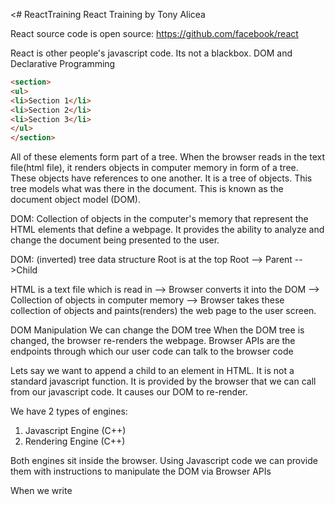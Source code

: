 <# ReactTraining
React Training by Tony Alicea

React source code is open source:
https://github.com/facebook/react

React is other people's javascript code. Its not a blackbox.
DOM and Declarative Programming
```html
<section>
<ul>
<li>Section 1</li>
<li>Section 2</li>
<li>Section 3</li>
</ul>
</section>
```

All of these elements form part of a tree.
When the browser reads in the text file(html file), it renders objects in computer memory in form of a tree. These objects have references to one another. It is a tree of objects. This tree models what was there in the document. This is known as the document object model (DOM).

DOM: Collection of objects in the computer's memory that represent the HTML elements that define a webpage. It provides the ability to analyze and change the document being presented to the user.

DOM: (inverted) tree data structure
Root is at the top
Root --> Parent -->Child

HTML is a text file which is read in -->
Browser converts it into the DOM -->
Collection of objects in computer memory -->
Browser takes these collection of objects and paints(renders) the web page to the user screen.

DOM Manipulation
We can change the DOM tree
When the DOM tree is changed, the browser re-renders the webpage.
Browser APIs are the endpoints through which our user code can talk to the browser code

Lets say we want to append a child to an element in HTML. It is not a standard javascript function. It is provided by the browser that we can call from our javascript code. It causes our DOM to re-render.

We have 2 types of engines:
1. Javascript Engine (C++)
2. Rendering Engine (C++)

Both engines sit inside the browser. Using Javascript code we can provide them with instructions to manipulate the DOM via Browser APIs

When we write <script src="./app.js"/> inside the body tag, it ensures that DOM elements have already been created when this javascript is run.


## Building dynamic web applications means manipulating the DOM.

Manipulating the DOM is an expensive task.
We need to minimize the work at manipulating the DOM.
     
## IMPERATIVE VS DECLARATIVE PROGRAMMING

1. IMPERATIVE PROGRAMMING: Style of programming in which we describe how a program should do its task:
For e.g how a dog should tie its shoes

2. DECLARATIVE PROGRAMMING: Style of programming in which we declare what we want the program to accomplish without describing how.

**DECLARATIVE PROGRAMMING SYSTEM IS BUILT ON TOP OF IMPERATIVE PROGRAMMING.**

## We rely on programming done by other developers

In simple words, **React Code is imperative programming** i.e it has the code with instructions as to how to update the DOM.

Declarative programming is what we as developers, do. We just need to write code for our business logic and react code takes care of providing a set of instructions to the browsers as to how to render it. 

It makes our life easier so that we can focus on what our application should do rather than bothering about how it will do it.

# React Elements
- Recursion: A function that calls itself. Can cause stackoverflow exceptions.
- Recursion is a common way of traversing through a tree data structure. 
- While traversing we move from element to element, that is from parent to child to sibling etc.
- In React we are dealing with trees, so we traverse down the tree.
- React avoids recursion as much as it can
 
  ```javascript
    function a()
    {
        if(...)
        {
            a();
        } else
        {
            return;
        }
    }

  ```
  ## POJO(Plain old javascript objects)
  - Simple collection of name/value pairs
  - A virtual DOM is also like a POJO
  - It has various elements that are rendered on a page expressed as a POJO object
  - Then we can have something like a render function that traverses the virtual DOM object and updates the real DOM. 
  - There could be efficient ways of doing this as well. We dont necessarily have to go through each and every element inside a virtual DOM and neither do we need to recreate the page again from scratch. 
  - Example of react virtual DOM is given below. Also find a function that recursively goes through all the elements of the virtual DOM(POJO object) and renders it on a page
  - Here the markup object represents the virtual DOM. This is a tree like object and looks like declarative code
  - addElements() is a method that takes the input of the markup object and the parentDOM object and renders it on the page
  

  ```javascript
    // Example of a virtual DOM
    // Looks like declarative code
    // Tree like structure
    let markup = {
        type: 'article',
    children: [
        {
            type: 'h2',
            children: [
                {
                    type: 'text',
                    value: 'Counter'
                }        
            ]
        },
        {
            type: 'h3',
            children: [
                {
                    type: 'text',
                    value: 'This works'
                }        
            ]
        },
        {
            type: 'p',
            children: [
                {
                    type: 'text',
                    value: 'Counter'
                },
                {
                    type: 'strong',
                    children: [
                        {
                            type: 'em',
                            children: [
                                {
                                    type: 'text',
                                    value: '1'
                                }        
                            ]
                        }        
                    ]
                },
                {
                    type: 'text',
                    value: 'times'
                }      
            ]
        },
        {
            type: 'button',
            children: [
                {
                    type: 'text',
                    value: 'Click me'
                }
            ]
        }
    ]
    }

    console.log(markup)

    // Need imperative code to make declarative code work
    // Real DOM Object
    const main = document.getElementById("app");
    console.log(main)

    // method to add the elements to the real DOM from the POJO object
    // this is how we add elements from virtual DOM to the main DOM
    function addElements(pojoElement, parentDOMNode)
    {
    let newDOMNode = pojoElement.type === 'text' ? document.createTextNode(pojoElement.value)
                    : document.createElement(pojoElement.type);
    if(pojoElement.children)
    {
        pojoElement.children.forEach((child) => {
            addElements(child,newDOMNode)
        });
    }
    console.log(parentDOMNode);
    parentDOMNode.appendChild(newDOMNode);
    }

    addElements(markup,main);

  ```
  
  ## Creating React Elements
 - We need to understand the POJO objects that React makes
 - A tree of React elements is a tree of simple objects with defined types like function or strings.
 - If it is a function, it calls that function
 - React.createElement() is declarative but React made it work imperatively
 - It creates a virtual DOM first and then it updates the real DOM.
  
  ## React Element Tree
  - Data structure of POJO objects
  - DOM Objects are itself complex objects used by browser to render the webpage.
  - React Element Tree are simple objects used by React's code that represent the DOM tree. 
  - React Element tree is a fake tree(virtual) and is simplistic.
  - It just gives an idea of what real tree should look like
  - DOM tree is a real tree that users interact with
  
  - To create a React Element tree do this:

  ```javascript
    const rootNode = document.getElementById("app");
    const root = ReactDOM.createRoot(rootNode);
    root.render(React.createElement(App));

    function App()
    {
            // console.log("Called App")
        return (
            //  React.createElement("button",null,"Click me")
            React.createElement("article", null,
            React.createElement("h2",null,"Counter"),
            React.createElement("p",null,"You clicked 1 time(s)"),
            React.createElement("button",null,"Click Me"))

            )
    }
  ```

### DOM Element References
- document.getElementById() helps to get the DOM Object
- gets the location of the object in the computer's memory

### React Elements and DOM Elements(From POJOs to the browser)
- Virtual DOM vs Real DOM
- Tree of React Elements(what we want to DOM look like) vs Tree of Real Elements(which user sees on his screen right now)
- Imperative programming needs to update the Real DOM from the Virtual DOM
- React creates a React Element Tree
- React code runs after the Javascript code has run. It works asynchronously
- It does so so that it doesnt block the code or doesnt block the user

```javascript
// before React does it work
// React works asynchronously
// React waits for Javascript engine to be available
// React exhibits this behaviour on purpose, so that it doesnt block the user or doesnt block the code
// It waits for the rest of our javascript code to be run before doing its work
let articleElements = document.getElementsByTagName("article");
let articleElement = document.getElementsByTagName("article").item(0);
console.log(articleElements);
console.log(articleElement);

//after React does it work
setTimeout(()=>{
    let articleElements = document.getElementsByTagName("article");
    let articleElement = document.getElementsByTagName("article").item(0);
    console.log(articleElements);
    console.log(articleElement);
},2000)
```

# React DOM Updates
- Declarative coding stands on shoulders of imperative coding
- React has imperative code which allows us to write declarative code
- React DOM file has the imperative code to render the element in the browser
- So when we declaratively create a React Element using React.createElement(), the react library transforms that into a set of instructions(imperative code) for the browser
- We know React Virtual DOM is a POJO object. So does react create all the elements from the virtual DOM into the real DOM one by one?
- The answer is NO. It first builds the object tree internally and renders it one time. The idea is to minimize the DOM refreshes as not only it is an expensive operation but it gives poor user experience. 
- So if we have an article tag with h2, p, button tags inside it, react first builds the article tag with all its child elements inside it inside the virtual DOM
- Then it updates the real DOM only once.
  
# Components
- It is React's job to update the DOM
- We tell React how to update the DOM
- Component: In react, a function component is a function that returns a React element(which may contain other React Elements). It is intended to be called by React
- Components are reusable, but we dont usually reuse everyone.
- In react everything is a component
- Everything is a piece of what we want the React Element Tree to look like
- Components promote reusability and the DRY principle
- React components are implemented through functions
- Each function is converted into a react element object
- React goes through the React Element tree and calls each function for the Component. It checks for the type of the elements and acts accordingly
- If the element is a type of function then React will call it
- React chooses to define components as functions
- These functions return React elements
- React call functions and functions return react elements which may have children and then react then does the imperative work to match our declarative statements of what the DOM should look like.

## Pure Functions
- A pure function is a function that for the same inputs gives the same output and causes no side effects.

```javascript
let counter = {name: 'Counter'};
let counterValue = 1;


//Pure function
//Has no side effects
function pureCounter(ctr,value)
{
    return `${ctr.name} ${value}`;
}

console.log(pureCounter(counter,counterValue));
console.log(pureCounter(counter,counterValue+1));
console.log(pureCounter(counter,counterValue));

//Here we have mutated the ctr object
//ctr object is passed by reference so it results in a different value each time
//Here we are updating the global value rather than the value passed to me
//Here for the same set of inputs we get different outputs
//Impure functions are buggy, difficult to maintain code
//React has features to ensure our function components are pure
function impureCounter(ctr,value)
{
    ctr.name = ctr.name + ' Nishant';
    counterValue = counterValue + 1;
    return `${ctr.name} ${value}`;
}
console.log('----')
console.log(impureCounter(counter,counterValue));
console.log(impureCounter(counter,counterValue+1));
console.log(impureCounter(counter,counterValue));
console.log(counter)
```

# Props
- Props are function arguments
- When react goes through the react element tree and it sees a function component, it calls that function
- Functions can be passed arguments
- Props are arguments that are passed to these functions
- Same function component can be used to generate different sub-trees
- Makes components flexible and reusable
- props are immutable
- Cannot be changed
- props is used with Object.isFrozen(props) inside react
- The reason why props are immutable because it create pure functions
- ***Remember impure functions lead to buggy code and cause side effects, react fixes this by forcing us to have immutable props and thereby creating pure functions***
- Helps react to behave in predictable way
- Please note that destructuring the props is useful, but then we can change the individual properties inside it, so then it can make our functions impure and cause side-effects
  
  ```javascript
    function Counter({name})
    {
    //console.log(props)
    //console.log("Called App")
    return (
        //React.createElement("button",null,"Click me")
            React.createElement("article", null,
            React.createElement("h2",null,"Counter ",name),
            React.createElement("p",null,"You clicked 1 time(s)"),
            React.createElement("button",null,"Click Me"))
           )
    }
  ```
# Template Logic
- In real applications we need logic to make our applications dynamic and response to user inputs

```javascript
let counterName = "One"
root.render(React.createElement(App));
//console.log(React);

function App()
{
    return React.createElement("section", null, 
        React.createElement("h1", null, "Counters"),
        React.createElement("section",null,
           counterName === "One" ? React.createElement(Counter,{name:counterName})
                                 : React.createElement(Counter2,{name:counterName})
            // // add another counter
            // React.createElement(Counter,{name:"Two"})
        )
    );
}


function updateFn()
{
    console.log("Updating..");
    counterName = "Two"
    //Force react to re-render
    root.render(React.createElement(App));
}
```
- Please note when we click on updateFn() and force the DOM to re-render, it did do append child to container, it actually did only appending child
- When we force the DOM to re-render, react compares the Real DOM to the Virtual DOM and only replaces those elements on the Real DOM which have changed as per the Virtual DOM. This is very efficient.
- React has the ability to look at the existing DOM and make intelligent decisions as to how to update it.
- It compares the 2 trees and makes the change
- React element tree is very lightweight...its just POJOs
- This comparison is not a very expensive operation

# Element Properties and DOM
- For now we have been creating React Elements using the following code:
  ```javascript
    React.createElement("h2",null,"Counter"),
  ```
  - What we are passing as null above, is actually the set of attributes we can define for the HTML element h2
  - We can pass name attribute, classname attribute or any other attribute applicable to h2 element


    ```javascript
     React.createElement("button",{className:"button",name:"NishantButton"},"Click Me"))
    ```
    - React.createElement() is a function and we are passing an object as props to it. 
    - We can specify the attributes within that props object and React will automatically update the real DOM with the attributes that we have specified inside that object for that particular element
  

  # JSX

 ***Markup and Tree Creation shorthand***
 - In react we create lot of tree data structures
 - In react the challenge was to how to write these trees easily
 - But we also want to include some logic and javascript code while creating trees
 - Transformation and Transpilation: Transforming (changing) the text of code written in one syntax and converting it to a different syntax that does the same thing.
 - Sometimes a "transpiler" is referred to as "transformer"
 - Makes the life of developers easier
 - Markup is not part of javascript syntax
 - Transpilation allows us to write the code in an easier way
  
# React Elements and JSX
- Just a shortcut for creating and writing POJOs
- JSX is an XML like syntax extension to ECMAScript without any defined semantics.
- What does semantics mean? For e.g HTML elements need to have certain meanings(semantics). This means "ol" stands for ordered list, "a" stands for anchor tag and so forth
- But JSX doesnot have any of these defined semantics. We can create our own semantics(or our own tags) like "specialTagByNishant"
- JSX is not HTML inside javascript. It is a markup language with no defined semantics.
- JSX is a generic way of writing tree data structures as part of a javascript file.
- JSX is not even meant to run inside a browser. It is to be used by various transpilers to transform its tokens(or tags) into standard ECMAScript(or Javascript)
- JSX is just shorthand to do our job faster
- Writing trees is most easiest using markup
```javascript
// Using JSX to express UI components
var dropdown  = <Dropdown>
    A dropdown list
    <Menu>
      <MenuItem>Do Something</MenuItem>
      <MenuItem>Do Something Fun!</MenuItem>
      <MenuItem>Do Something Else</MenuItem>
    </Menu>
  </Dropdown>;

  render(dropdown);
```
- Good thing is JSX is not a string but markup language
- JSX stands for Javascript syntax extension or Javascript XML

```javascript
const rootNode = document.getElementById("app");
const root = ReactDOM.createRoot(rootNode);
root.render(React.createElement(App));

function App()
{
    return (
    <section>
        <h1>Counters</h1>
        <section>
            <Counter/>
        </section>
    </section>
    )
}

function Counter()
{
    return (
    <article>
        <h2>Counter</h2>
        <p>You clicked 1 times</p>
        <button className="button">
            Click Me!
        </button>
    </article>
    )
}
```
- Here, above, we have removed React.createElement() and written JSX.
- As we can see it is simple to write and understand.
- But browser will not understand it directly.
- It will first transpile it to Javascript using Babel compiler and then only render it
- Careful authored HTML is easier to read and maintain
- Please note that div is not a container
- React functions return only a single element
- div element has no special meaning. It only represents its children.
- div is an element of the last resort.
- Deeper our DOM tree, slower is the performance of our page
- Dont add too many layers to the DOM tree
- Instead of div use React fragments like <></>
- React fragment is not added to the real DOM

# Fiber and Reconciliation

### Root Creation and Render
- All code in React begins with the definition of a root node
  ```javascript
    const root = ReactDOM.createRoot(rootNode);
  ```
- This initializes a tree data structure which will have children appended to it
- Linked List is a simple data structure that creates a line of items that are linked to each other. It has a pointer to the next element. We have doubly linked list also. It is very light of memory. It is easy to traverse a linked list
- In React we have Fiber Nodes and Fiber Trees
***In addition to DOM Element Tree and React Element Tree, we have the Fiber Tree***
- Fiber Tree are simple objects used by React Tree to store information and determine what work needs to be done
- React Element Tree is disposed of and re-rendered but React Fiber Tree is not destroyed or recreated, rather it is updated
- React Fiber Tree is used to store state
- React Fiber Tree can be used as a middleman between DOM Tree and React Tree. It can be used to determine what needs to be rendered on the actual DOM tree and best way to make them.
- Fiber Tree uses Linked Lists and is very lightweight
- Reason why we use 3 trees is to make React as lightweight as possible.
- Fiber Tree is essentially a copy of the React Element tree at a particular point of time
- In react fiber tree we have updateContainer() method
- Basically this tree structure is defined using LinkedLists
- All features of React are built on top of Fiber Tree
- For all of our DOM elements, React adds a reference to the Fiber Nodes
- Fiber Nodes also have references to the DOM
- Tree Reconciliation and Tree Edit Distance Problem: Reconciliation means comparing 2 items to find difference between them
- We compare 2 trees or portion of trees and finding the steps to make them match.
- Tree Edit Distance Problem: What is the algorithm to find the smallest number of steps to change one tree to match another?
- Finding the number of steps is important as we want to minimize the number of steps to convert React Element Tree to DOM Tree.
- Methodology(Algorithm) to find minimum of steps should also be very efficient.
- We only define our React Element tree with JSX, React does all the above work.
- Fiber tree matches the current state of the DOM Tree, React Element tree tells us what the tree should look like(declarative)
- Think of Fiber tree as an area where we can do rough work. It is like a small model of the DOM tree where we can try our changes before we make changes to real DOM tree.
- When React Element Tree changes, the portion of tree that has changed is first rendered on the Fiber Tree
- When the React Element Tree changes, React attaches the changes to the Fiber tree as a work in progress branch or alternate branch.
- Then when the work is done, the alternate or work in progress branch becomes the main branch and the earlier main branch becomes the work in progress or alternate branch.
- Fiber tree is basically a combination of the real DOM tree and what we want the DOM tree to look like as represented by the React Element tree.
- How does React make the decision to go from React Element Tree to real DOM tree --> This is done through Reconciliation and Work: What needs to be done and how?
- Fiber tree contains pieces of the re-rendered DOM tree.
- React implements a reconciliation algorithm.
- This reconciliation algorithm looks at the current tree and the work in progress tree and figures out the steps that are needed to take on the "Real" tree.
- React makes a plan of what to do using the Fiber tree and executes that plan using the real DOM tree and then that is displayed on our screen.
- Fiber tree is not destroyed so it is used for lot of other fundamentally important things within React.
- Fiber tree is end of the day used to carry out reconciliation between the DOM tree and React Element tree.

# Execution Contexts and Pausing Works
- Execution Context and Event Loop
- All javascript code is run inside an execution context. There is the Global function which runs the user function
- In the browser, there is a queue of events as well. 
- Javascript Engine which resides inside the browser contains the Execution Stack and Queue.
- Javascript brings the code from the queue when the call stack is empty.
- React doesnot interrupt the code that is being executed.
- React keeps track of the code that is being executed.
- Fiber and Custom Execution Context
- React has its own execution contexts like BatchedContext, RenderContext, CommitContext.
- React runs its code inside its own execution context.
- React tells the browser that when it done executing other code, it can execute code provided by React
- React can pause its work and splits it work and tell the browser accordingly so that the rendering process is very efficient.
- What happens inside a Fiber tree doesnot happen all at once.

# Units of Work and the Work Loop
- Whatever work React needs to do it needs to pause, start, continue and basically allow the browser to continue doing its work. 
- End of the day React has to get its work done.
- React looks at the fiber tree and determines what needs to be done. For e.g do we need to add an element or remove an element. All of this is known as unit of work.
- React does all of this inside a work loop
- Equality on Javascript: This is a tricky concept.
- React only does work when something changed.
- Object.is(a,b) --> Checks if a and b are equal (by reference)

# Beginning, Completing, Bailing Out and Pausing Work
- Organizing Work
- Memoization: Store the result of a computation so that we dont have to repeat the computation itself.
- memoized Props means the values that were passed to the function
- if there is no work to be done we can do bailing out. React is trying to be efficient.
- In React Unit of Work, we can begin, bail out and complete our unit of work.
- React organizes work well so it has places where other things can be done.
- Inside the work, it can choose not to execute the work till certain things happen on the browser.
- React helps the app to appear fast in the browser.
- React moves through the fiber tree and does work using the nodes of the fiber tree.
  

  # Lanes and Priority
  - Lanes are how react prioritizes the work
  - We can order the work using Lanes
  - We have functions like getHighestPriorityLanes
  - Also we have offscreen lanes--> means lowest priority work
  - React ensures our application renders to the user as quickly as possible.
  
  # React DOM and Rendering
  - We have 3 trees: React Element Tree, Fiber Tree and real DOM tree
  - React does work to match the Fiber Tree to the React Element Tree and then finally updates the DOM tree based on the Fiber tree.
  - Each step of the process called a unit of work is done at different points of time. 
  - Rendering essentially means reconciling the DOM tree and the Fiber tree.
  
  # Mounting, Updating and Unmounting in React
  - Hanging and removing
  - Mounting a component: In Fiber tree each component is a reference inside of a Fiber Node. The component itself will return React element objects which are converted into Fiber Nodes.
  - Reconciliation process is completed when the act of adding the DOM Nodes to the real DOM tree based on a particular component is known as mounting of a component. Basically the DOM nodes have been attached based on what the component should look like
  - Later Fiber tree may get a work in progress update where the component is updated
  - Component may be removed from the Fiber Tree and corresponding DOM nodes are removed so the component is unmounted.
  - Unmounting a component doesnot necessarily mean the component is removed from the DOM tree. It depends on what the Fiber tree looks like. It also depends on the reconciliation algorithm.
  - If the Fiber Node has a reference to the real DOM element, it means the component has been mounted to the real DOM tree.
  ***This is also known as React Lifecycle***
  - React allows us to carry our own code at different points in the lifecycle.
  - React lifecycle methods are hooks that allow you to run code at specific  points in a component's life. Here's a quick rundown:

    1. Mounting: When a component is being inserted into the DOM.
    - constructor(): Called before anything else. Great for setting initial state or binding methods.
    - componentDidMount(): Invoked immediately after a component is inserted. Ideal for fetching data or integrating with other libraries.

    2. Updating: When a component is being re-rendered due to changes in state or props.
    - shouldComponentUpdate(): Lets React know if re-rendering is necessary. Often used for performance optimization.
    - componentDidUpdate(): Called after updates. Useful for making network requests or updating the DOM based on the previous props or state.

    3. Unmounting: When a component is being removed from the DOM.
    - componentWillUnmount(): Used to clean up resources like event listeners or timers.

    4. Error Handling: Invoked when there's an error during rendering, in a lifecycle method, or in a constructor.
    -   componentDidCatch(): Allows you to handle errors gracefully.

***And now with Hooks, you get functions like useEffect() which combines lifecycle stages into a single API.***

# Events
- We need to deal with Events in React also
- DOM Events
- In javascript we add Event Listeners and define handlers like onClick() event handler(this is how browser implements dealing with user interaction)
- We can have multiple listeners
- Browser does something called event bubbling
- Handling the event on the innermost element and then moving up through the ancestors to handle the event.
- Lets say we have a ul --> li -->a-->a-->button
- If a has a click event then it is executed,  if li has a click event also, it is also executed, if ul has a click event, that is also executed
- Event Capturing: Handling the event on the outermost element, and then move down through the descendants to handle the same event
- so ul handles click first, then li and then a
- Capturing is rarely used.
- Built in way is using event bubbling.
- Event Propagation: Transmitting something in a particular direction through a medium. Basically it means event bubbling and event capturing. Moving the event through the DOM Nodes.
- Event Delegation: Assigning an event handler to an ancestor node in the tree.
- Lot of listeners are inefficient
- For large DOM trees, we can put a single listener on a single root element in hope that that element will receive the event.
- Instead of having multiple handlers for different buttons, react helps us. Rather than writing code for each button, React helps us by using React Event Objects

# How does React help us to work with Events provided by the browser

- React Event Objects
- React's approach to handling events is to use event delegation and then let us specify the individual targets on the events we want to handle
- React delegates all the events to the root of our DOM
- There is a listener at the root
- Event that was passed was not a DOM event
- It passes a synthentic base event which is a javascript object that react created. It has a target which is the button
- This synthentic base event is wrapper over the DOM(native) events and is also referred to as the React Event Object

## Synthentic Event Properties and Methods
- event.preventDefault(); --> This prevents the default behaviour
- event.stopPropagation(); --> Stops the bubbling of events
- Events and DOM updates are related through state.
  
# React State
- State: In the context of software, the data at any given time that describes the current state or condition of the system
- Finite State Machine: A model of a process that can be in a limited number of states. 
- It models the states, the inputs and the transitions between states in response to the inputs
- Deterministic: A predictable process that in the context of state machine always gives the same output given the same inputs and state.
- Pure functions help to make sure our state machine is deterministic and it remains consistent and predictable
- User Interface reflects the state of the system
- The underlying state machine must be deterministic, consistent and reliable.
- Functions we use to change state must be pure.
- User Interface is a function of state.
- By giving the same state to our components should give us the same React Element Tree.
## Reducers
- Functional programming is a style of programming where we organize our code into pure functions. React borrows a lot of concepts from functional programming.
- Our components are pure functions

## Actions and State
- Action is a description of what has occurred in an app and how state changes as a result
- Action is a very neat way of what is going on in my application.
- Anything that happens in our application is a sequence of actions


# Hooks and State
- Fiber tree is a good place to store state since it stays around
- Hooks is like attaching something to the tree
- Hook is attached to a branch of the tree
- State is stored inside hooks
- Hooks are directly connected to the fiber tree
- They are hanging off the nodes
- Each fiber node has lot of different properties and one of them is memoizedState. State ends up being a javascript object called a hook
- Hook is a javascript object
- Each fiber node can have a hook attached it and each hook can have another hook attached to it. These hooks are stored inside a linkedList. Hooks are lightweight data structure.
- These hooks are attached to the node of the tree
- Queue: FIFO data structure
- Each fiber node also has an updateQueue
- Each hook has state and queues
- This means a hook can have a list of items that can lined up and then we can flush the queue (Flushing means empty the data structure of its data and deal with its data)
***React can batch updates***
- Batching is processing multiple tasks as a single group. We may request the state to be updated in multiple hooks within our component. 
- React can choose to update all those hooks as one process rather than process each hook one at a time
- When state changes, UI should change
- What does react do? It updates the DOM tree based on React Element Tree defined inside the component with the Fiber Tree in-between
- So if the state changes, do we ask React to update each time ?
- We know that the tree is an output of state. So if the state changes, then the tree atleast should be checked to see if it should change or not
- We only need to re-render that piece of the tree where the state has changed.
- So if state in the hook attached to the list component changes, then list component should be re-rendered. Similarly if the state attached to the Counter component changes, then counter component should be re-rendered or its tree should be updated.
- If we change the state programmatically, react automatically knows that the state has changes so it should re-render the tree, in other words our function components should be executed again to see if the final output is different.
  
# useReducer Hook
- Most basic hook for managing state
- Dispatch: Sending the action to the reducer. Action has happened so reducing function should be called to get the new state.
- useReducer hook takes 2 arguments: one is the reducing function and other is the initial state. It returns the reference to the memoized state inside the hook and a reference to the dispatch function. 
- const [state, dispatch] = React.useReducer(()=>{},{clicks:0})
- Here we use array destructuring to get the current state inside the hook and the dispatch function
- If we analyze useReducer, we can see that our component Counter has a hook attached to it. This hook stores the state and has a reference to the method dispatch
- We can then use this dispatch method to call the reducer
- The reducer in turn changes the state which is stored as memoized state in the fiber node
- If the state changes, then it will force the Fiber Tree to re-render which will force the Real DOM to change as well.


```javascript

//use the Counter component
function App()
{
    return (
    <section>
        <h1>Counters</h1>
        <section>
            <Counter name="One"/>
        </section>
    </section>
    )
}

function Counter(props)
{
    const [state, dispatch] = React.useReducer((state,action)=>{
        switch(action.type)
        {
            //state changes which forces component to re-render
           case 'Increment': return {...state,clicks:state.clicks+1} 
           default:
            throw new Error();
        }
    },{clicks:0})
    return (    
        <article>
        <h2>Counter {props.name}</h2>
        <p>You clicked {state.clicks} times</p>
        <button onClick={()=>{
            dispatch({type:'Increment'})
        }} className="button" >
            Click Me!
        </button>
    </article>
    )
}

```

# useState hook
- Commonly used hook in React
- useState() is a specialized version of useReducer()
- Main difference with useReducer() is that we dont really pass a reducer function
- We just pass the initial value. There is a built in reducer function for useState
- It is called a basicStateReducer
- This basicStateReducer looks at our action and sets that to the state
- state itself is the value of the action
- useState returns an array with two elements: the current state value (count in this case) and a function to update it (setCount).
- You can use the setCount function to update the state, and React will re-render the component with the new state value.
- Here setNumOfClicks is really a dispatch function
- useState is a wrapper for useReducer

```javascript
//use the Counter component
function App()
{
    return (
    <section>
        <h1>Counters</h1>
        <section>
            <Counter name="One"/>
        </section>
    </section>
    )
}

function Counter(props)
{
    const [numOfClicks,setNumOfClicks] = React.useState(0);

    return (  
        <article>
        <h2>Counter {props.name}</h2>
        <p>You clicked {numOfClicks} times</p>
        <button onClick={()=>{
            setNumOfClicks(numOfClicks + 1)
        }} className="button" >
            Click Me!
        </button>
    </article>
    )
}

```

***What if we now have 2 counters instead of one like this***

```javascript
//use the Counter component
function App()
{
    return (
    <section>
        <h1>Counters</h1>
        <section>
            <Counter name="One"/>
            <Counter name="Two"/>
        </section>
    </section>
    )
}

```
- Note that now there will be 2 branches of the fiber tree one for Counter 1 and another for Counter 2
- Each branch will have its own hooks attached it to the node of the fiber tree with each counter being its own node. So each one will keep track of its own state
- Each of the hooks will store their state separately.
- Changing the state inside the hook within one particular fiber tree will cause that branch to trigger re-render of the DOM and the other branch will remain unaffected.
- Which effectively means that each of the counters one and two will manage their own state without one overriding the other.
- Updating counter 1 should not trigger update of counter 2 component
- Undirectional data flow: Data can only move in one direction, in case of react downwards
- Parent is always calling the child
- Parent can give the child a reference as to how to update the parent data
- We use JSX to generate a React Element Tree which in turn generates a React Fiber tree which holds a linked list of hooks and ultimately thanks to reconciliation causes the DOM tree to be updated.

# Rules of Hooks
- Lets assume we have a functional component and it has various hooks inside it
  ```JavaScript
    function List(props)
    {
        useState(...)
        useReducer(...)
        useState(...)
    }
  ```
- When react is executing a component, it is also calling all the hooks inside it.
- These hooks are in the form of a linked list. For e.g above, the first item in linked list will be useState() followed by useReducer() followed by useState()
- React will execute hook 1 then move to the next hook and so on
- But there are some rules to using hooks

### Rules of using Hooks
- We can only call hooks from a component
- We can only use a hook inside a functional component
- hooks are objects attached to the fiber tree node created by our component
- It would not make sense to call them anywhere else
- You can only call hooks at the top level in your component and not inside a condition or loops
- To understand this look at the following code:

```JavaScript
function List(props)
    {
        useState(...)
        if(condition)
        {
            useReducer(...)
        }
        useState(...)
    }


```
- React will run the functional component and execute the first hook(useState)
- If state changes and the condition changes to false, react will skip call to useReducer()
- It will directly go and execute useState()
- Problem is hooks are stored as a linked list, so after the first useState() it will go to the next hook in line useReducer() and it will try to get the state there
- This is wrong and can lead to many bugs, therefore we can use hooks only at the top level in the component and not inside loops
- React gives error like this if we try to execute the above code: 
  ***React has detected a change in the order of Hooks called by Counter. This will lead to bugs and errors if not fixed***

  - Lets say we have a function to update state again and again inside the function
  
  ```javascript
    const [numOfClicks,setNumOfClicks] = React.useState(0);
    
    function handleClickWrong(){
        setNumOfClicks(numOfClicks + 1);
        setNumOfClicks(numOfClicks + 1);
        setNumOfClicks(numOfClicks + 1);
    }

    function handleClick(){
        setNumOfClicks(n=>n+1);
        setNumOfClicks(n=>n+1);
        setNumOfClicks(n=>n+1);
    }
  ```

  - In the above, due to closure functionality of javascript, the numOfClicks will always be passed and after the handleClickWrong() has finished executing the value of numOfClicks will be 1 only. This is cause the main functional component(Counter) has finished executing and value of numOfClicks is fixed to initial state which is 0
  - So even if we call setNumOfClicks 3 times, the value of numOfClicks will be 1 only
  - In the second case handleClick() function we use a function which has a property "n" defined in it. so setNumOfClick(n=>n+1) will pass updated value of n to the state (numOfClicks) each time it is updated
  - If we execute handleClick() function 3 times, the value of n after execution of that function will be 3 so numOfClicks will be set to 3.
  
  ## Referential Equality
  - Comparing 2 values to see if they are at the same location in memory.
  - Shallow Equality: Comparing the properties of 2 values if see if they are all strictly equal. That means the same values for primitives, or the same memory location for the objects
  - Shallow equality helps us to compare 2 objects by value of their primitive types. However if they have sub-objects they will no longer be equal
  
  ```javascript
    const person1 = {
    firstName: 'Nishant',
    lastName: 'Taneja',
    course: {
        name: 'Understanding React'
    }
    }

    const person2 = {
    firstName: 'Nishant',
    lastName: 'Taneja',
    course: {
        name: 'Understanding React'
    }
    }

    function shallowEqual(objA, objB) {
    if (objectIs(objA, objB)) {
      return true;
    }

    if (typeof objA !== 'object' || objA === null || typeof objB !== 'object' || objB === null) {
      return false;
    }

    var keysA = Object.keys(objA);
    var keysB = Object.keys(objB);

    if (keysA.length !== keysB.length) {
      return false;
    } // Test for A's keys different from B.


    for (var i = 0; i < keysA.length; i++) {
      var currentKey = keysA[i];

      if (!hasOwnProperty.call(objB, currentKey) || !objectIs(objA[currentKey], objB[currentKey])) {
        return false;
      }
    }

    return true;
  }

  console.log(shallowEqual(person1,person2)) //Returns false due to subobject being there, make it a primitive type and it will return true

  ```

  # Immutable State
  - Immutable means cannot be changed
  - React does referential equality by default(means that it compares 2 objects by comparing their location in memory)
  - By default props and state are compared referentially
  
  ```javascript
    const [numOfClicks,setNumOfClicks] = React.useState({total:0});
    
    function handleClickWrong(){
       numOfClicks.total = numOfClicks.total + 1;
       setNumOfClicks(numOfClicks);
    }

    function handleClick(){
        let newNumOfClicks = {...numOfClicks,total:numOfClicks.total + 1};
        setNumOfClicks(newNumOfClicks);
    }

  ```
  - In the above code, the handleClicksWrong method doesnot lead to any change in state because state is compared referentially. So numOfClicks object is compared to numOfClicks object and since they reside in same location in memory, no state change is detected and hence nothing comes up on the UI
  -  In the handleClick() method using the spread operator we create a new object and then set its property to the new Total
  -  So when this new object is compared to one in memory, it is considered different and hence state change is triggered and UI is updated
  -  Please note react internally uses referential comparer by default. 
  -  We dont change the state, we create new copies of state and it keeps our function pure as well.
  
  # Adding side-effects using useEffect hook
  - Pure function and side-effects: A pure function for the same input gives the same output and causes no side effects.
  - A sideeffect is when the function changes something outside of itself
  - Sometimes we need side-effects
  - Side-effects are not really the problem, the problem is when they are caused. We should know for certain when a side-effect will take place. So if it happens after the function has finished execution, it would cause no problems, so while executing that program would have no issues. React implements this through effects
  - React provides a safe way to cause side effects
  - We can add our own effect using useEffect
  - In useEffect function we can write code that executes something outside the context of our current component, for e.g the title of the page
  - effect is just a javascript object just like a hook. It stores create() the function we pass it and it also has destroy, next and deps property
  - Hook objects have a simple structure, they have a state and a queue
  - effect object is stored on an update queue attached to the fiber node and hook references that effect object
  - So each fiber node in addition to containing a linked list of hooks also contains a linked list of effects
  - When React finishes executing a functional component and all its hooks, it goes on to execute all the effects in the linked list queue of effects
  - An effect by itself should run as a result of the act of rendering itself not events or state
  - effects are not about events
  - effects are not about state
  - effects are needed when we need to run something in response to a rendering process.
  - This means to synchronize something outside's react's control.
  - Please note when everything else is executed then only the useEffect hook is run
  - This doesnot make useEffect dangerous
  - But do we want the effect to be run everytime the function runs ?
  - What is something happened at a higher level component which caused our functional component to be re-rendered but the number of clicks didnot change? Do we still want to run the useEffect? Wouldnt it be unnecessary work?
  - We should ideally run the effect only when the thing it depends on changed.

```javascript
React.useEffect(()=>{
        console.log("In user effect");
        document.title = "Clicks: " + numOfClicks.total;
    })

```

# Dependencies
- There may be times we dont want effect() function to run
- We only want to run on specific conditions
- effect is just a javascript object
- useEffect expects we pass an array of values
- If we dont pass an array it runs each time..this means there are no dependencies
- if we pass an empty array it means there are empty dependencies, so useEffect only runs once and then doesnt run again
- we can specify numOfClicks.total as dependencies property, so everytime numOfClicks changes, the useEffect re-runs
```javascript
React.useEffect(()=>{
        console.log("In user effect");
        document.title = "Clicks: " + numOfClicks.total;
    },[numOfClicks.total])

    React.useEffect(()=>{
        console.log("In user effect");
        document.title = "Clicks: " + numOfClicks.total;
    },[numOfClicks])

     function handleClick(){
        let newNumOfClicks = {...numOfClicks,total:numOfClicks.total + 1};
        setNumOfClicks(newNumOfClicks);
    }
```

- In the above example please note that react detects that the numOfClicks object has changed
- Therefore, it runs the effect. React does referential compare of the objects. So if they reside in different locations in memory, then react determines that state has changed so it runs the effect
- Note that each fiber notes has its own linked list of hooks and linked list of effects
- All the effects are run only after all the hooks have run and there cannot be any side effects
- We know that hooks are objects attached to fiber nodes
- A fiber node also have props

# Unmounting and effects
- Effects are run after our function is complete in its execution
- What happens when our component is removed from the tree?
- Then we need to cleanup our effects
- useEffect() hook returns a function that is passed to the destroy property of the hook.
- So we can return a function with all the cleanup to be done for useEffect 

```javascript
 React.useEffect(()=>{
        console.log("In user effect");
        document.title = "Clicks: " + numOfClicks.total;
        return () =>{
            console.log("destroying component")
        }
    },[numOfClicks.total])


```

- Please note that that these cleanup functions are also run when the component re-renders and not just unmounted. When a component is re-rendered, react runs the cleanup of any previous effects from the previous render of the component.
- To summarize, if we have a component with a hook for useEffect thats referencing an effect object, that effect object if we return from your effect function, we ll end up with the destroy function.
- React will execute destroy on unmount or if the component is re-rendered, the destroy function of previous effects is also run
- In the above code, the function we provide inside useEffect is to create and the function we return is to destroy. The function we give inside useEffect is run after our function has executed if there are no dependencies or if we specify dependencies. 
- The function we return from is run on destroy of component or when it is unmounted.

# Fetching Data
- We need to fetch data from external sources in React
- The act of fetching data is actually a side-effect in essence. Its something outside of our component that we want to go to.
- When the component renders or changes its props, we may want to fetch different data.
- Is useEffect() really the best place to fetch data from outside ?
- React documentation recommends that if we use a react framework like Next.JS or Gatsby then that framework's data fetching mechanism will be a lot better than doing it inside an effect.
- React has a specific order to do things
- If a react component is executed multiple times or is re-rendered multiple times, then previous effects, cleanup functions are run, before the effects for the subsequent function are run.
- Race condition: Two processes try to update the same data at the same time.
```javascript
async function fetchBio(person) {
    const delay = person === "Bob" ? 9000:200;
    return new Promise(resolve=>{
        setTimeout(()=>{
            resolve('This is '+person+' bio.');
        },delay)
    })
}

function App() {
  const [person, setPerson] = React.useState('Alice');
  const [bio, setBio] = React.useState(null);

  React.useEffect(() => {
    let ignore = false;
    setBio(null);
    fetchBio(person).then(result => {
      if (!ignore) {
        setBio(result);
      }
    });
    return () => {
        console.log("In cleanup function for "+person);
      ignore = true;
    };
  }, [person]) ;

```

- In the above code, we demonstrate the order in which React manages effects.
- As we can see when the fetchBio() function for "Bob" is run it will take lot of time compared to "Alice" and "Taylor"
- Also the useEffect is dependent on person object
- If the person object changed, the component is re-rendered. However what happens if the fetchBio() function for the previous effect is still running?
- It can create race conditions
- Therefore, whenever the react component changes or is re-rendered, all previous cleanup functions are run.
- So if our component is on "Bob" and we change it to "Alice" or "Taylor", then immediately cleanup function for "Bob" is run and it sets ignore to true
- So when the promise for "Bob" finally returns, nothing is done and setBio() function is not run and we avoid race-conditions
- Also fetching data inside useEffect() may create network watefalls, one component may re-render which may cause other child components to re-render which may lead to multiple network request being made in each of their useEffect() functions
- Therefore, react strongly recommends to use a framework's code to fetch data or use open source solutions like React Query

# State closures
- When a function remembers and uses an old value from outside of itself even though that value might have changed later

```javascript
function createCounter(incBy) {
    let value = 0;
    function increment(){
        value += incBy;
        console.log(value);
    }
    // stale closure
    //const message = `Current value is ${value}`;
    function log() {
        const message = `Current value is ${value}`;
        console.log(message);
    }
    return [increment,log];
}

const [increment,log] = createCounter(1);
increment();
increment();
increment();
log();

```

- In the above, when we call increment 3 times, "value" property is incremented 3 times, but the message property is only evaluated once, so message always prints 0
- There is no code that suggests that message should be updated when value is updated. ***This is called a stale closure***
- To fix it, evaluate message inside the log() method.

### How to deal with stale closures in useEffect
- The key to dealing with a stale closure is to make sure the effect is re-executed when its supposed to be.
- We need to return a cleanup function from the useEffect() to clear the timer
- Also we need to specify correct dependencies in the dependencies array of useEffect() to ensure the effect runs again when the dependencies change causing "message" to be re-evaluated.
- When the Counter function or the functional component is called again and again we need to make sure that the previous call to that functional component or Counter function are cleaned up and ensure the effect is run again.
- Be sure dependency list is correct

```javascript
function Counter(props)
{
    const [numOfClicks,setNumOfClicks] = React.useState({total:0});
     //Stale closure
    const message = `Number of clicks is ${numOfClicks.total}`   
    React.useEffect(()=>{
    
        const id = setInterval(()=>{
            console.log(message);
        },2000);
        return () => {
            clearInterval(id)
        }
    },[])

```

***The dependencies array in useEffect is like your React component’s checklist.***
 - It tells React when to re-run the effect. If any of the values in this array change between renders, the effect gets triggered.
 - Please note that effect runs every time anything inside the dependencies array changes
- If you omit the dependencies array, the effect runs after every render.
- If you provide an empty array, the effect runs only once after the initial render.
- The cleanup function in useEffect is essentially housekeeping for your component. It's where you clean up any side effects to prevent memory leaks or unexpected behavior when your component unmounts or before it re-renders.
- Stale closures in useEffect occur when the effect relies on outdated state or props because the effect's closure doesn't capture the most recent values.
***To deal with stale closures do the following: ***
- Add Dependencies: Ensure that your dependencies array includes all the variables the effect depends on. Also this makes sure that the effect() function runs again when the dependencies change. This keeps the effect in sync with the most recent state or props.

```javascript
    useEffect(() => {
  const timer = setInterval(() => {
    console.log(count); // count will be up-to-date
  }, 1000);

  return () => clearInterval(timer);
}, [count]);

```
- Use Functional Updates: If your effect relies on state that might change frequently, use functional updates to access the latest state directly.

```javascript
    const [count, setCount] = useState(0);

    useEffect(() => {
    const timer = setInterval(() => {
    setCount(prevCount => prevCount + 1); // prevCount is always the latest
  }, 1000);

  return () => clearInterval(timer);
}, []);

```
- Use Refs: For cases where you need a stable reference to the latest state or props without triggering re-renders, useRef can be helpful.

```javascript
const countRef = useRef(count);

useEffect(() => {
  countRef.current = count;
});

useEffect(() => {
  const timer = setInterval(() => {
    console.log(countRef.current); // always the latest count
  }, 1000);

  return () => clearInterval(timer);
}, []);


```

# What not to do in useEffect()
- useEffect() was misused wildy when it was introduced in React
- Effects are linke an escape hatch from the React paradigm and we might not need an effect() after all.
- These effects let us step outside of React and synchronize our components with some other external system like non-React widget, network or browser DOM.
- If there is no external system involved (for example if we want to update the component's state when some props or state changes), we may not need an effect.
- Removing unnecessary effects will make code easier to follow, faster to run and less error prone.


```javascript
//Wrong usage of useEffect
function Form() {
  const [firstName, setFirstName] = useState('Taylor');
  const [lastName, setLastName] = useState('Swift');

  // 🔴 Avoid: redundant state and unnecessary Effect
  const [fullName, setFullName] = useState('');
  useEffect(() => {
    setFullName(firstName + ' ' + lastName);
  }, [firstName, lastName]);
  // ...
}


```
- In the above code, we dont need to use a useEffect(). This function will be executed again and again when the value of state variables(firstName and lastName) changes
- We should also not be setting the state inside the useEffect coz it causes the function to be re-run. This is in-efficient
- Please note that firstName and lastName are not just some piece of code that will sit around. Rather they are pieces of state.
- If they change, the functional component will be re-rendered again and again. Anytime state changes, react creates a new work-in-progress branch.
- 

So we can simplify this as:

```javascript
function Form() {
  const [firstName, setFirstName] = useState('Taylor');
  const [lastName, setLastName] = useState('Swift');
  // ✅ Good: calculated during rendering
  const fullName = firstName + ' ' + lastName;
  // ...
}
```
- When something can be calculated from the existing props or state, don’t put it in state. Instead, calculate it during rendering. 
- This makes your code faster (you avoid the extra “cascading” updates), simpler (you remove some code), and less error-prone (you avoid bugs caused by different state variables getting out of sync with each other).

- Another example of wrong usage of useEffect is to reset all the state when the prop changes
- What happens when props change, the function is re-run anyway, no need to use useEffect

```javascript
export default function ProfilePage({ userId }) {
  const [comment, setComment] = useState('');

  // 🔴 Avoid: Resetting state on prop change in an Effect
  useEffect(() => {
    setComment('');
  }, [userId]);
  // ...
}

```
- However the component needs to be aware that it might need to re-run again in certain circumstances
- We can tell React that each user’s profile is conceptually a different profile by giving it an explicit key. Split your component in two and pass a key attribute from the outer component to the inner one

```javascript
export default function ProfilePage({ userId }) {
  return (
    <Profile
      userId={userId}
      key={userId}
    />
  );
}

function Profile({ userId }) {
  // ✅ This and any other state below will reset on key change automatically
  const [comment, setComment] = useState('');
  // ...
}

```

***We should not be sending POST requests inside of useEffect()***
- This Form component sends two kinds of POST requests. It sends an analytics event when it mounts. When you fill in the form and click the Submit button, it will send a POST request to the /api/register endpoint:

```javascript
function Form() {
  const [firstName, setFirstName] = useState('');
  const [lastName, setLastName] = useState('');

  // ✅ Good: This logic should run because the component was displayed
  useEffect(() => {
    post('/analytics/event', { eventName: 'visit_form' });
  }, []);

  // 🔴 Avoid: Event-specific logic inside an Effect
  const [jsonToSubmit, setJsonToSubmit] = useState(null);
  useEffect(() => {
    if (jsonToSubmit !== null) {
      post('/api/register', jsonToSubmit);
    }
  }, [jsonToSubmit]);

  function handleSubmit(e) {
    e.preventDefault();
    setJsonToSubmit({ firstName, lastName });
  }
  // ...
}

```

- The analytics POST request should remain in an Effect. This is because the reason to send the analytics event is that the form was displayed. (It would fire twice in development, but see here for how to deal with that.)
- However, the /api/register POST request is not caused by the form being displayed. You only want to send the request at one specific moment in time: when the user presses the button. It should only ever happen on that particular interaction. Delete the second Effect and move that POST request into the event handler:

```javascript
function Form() {
  const [firstName, setFirstName] = useState('');
  const [lastName, setLastName] = useState('');

  // ✅ Good: This logic runs because the component was displayed
  useEffect(() => {
    post('/analytics/event', { eventName: 'visit_form' });
  }, []);

  function handleSubmit(e) {
    e.preventDefault();
    // ✅ Good: Event-specific logic is in the event handler
    post('/api/register', { firstName, lastName });
  }
  // ...
}

```

- When you choose whether to put some logic into an event handler or an Effect, the main question you need to answer is what kind of logic it is from the user’s perspective. If this logic is caused by a particular interaction, keep it in the event handler. If it’s caused by the user seeing the component on the screen, keep it in the Effect.

# useRef and ForwardRef
- useState() is designed to trigger a re-render when the value changes.
- We need a hook to store data but not to trigger a re-render
- We have useRef and forwardRef-features that are useful but also dangerous
- useRef stores a value but changing that value doesnot trigger re-render.
```javascript
function Counter(props)
{
    const numOfClicksRef = React.useRef({total:0}); 
  
    function handleClick(){
        numOfClicksRef.current.total = numOfClicksRef.current.total + 1;
        alert(`You have clicked ${numOfClicksRef.current.total} times. `)
    }

    return (
        <article>
        <h2>Counter {props.name}</h2>
        <p>You clicked {numOfClicksRef.current.total} times</p>
        <button onClick={handleClick} className="button" >
            Click Me!
        </button>
    </article>
    )
}

```
- In the above, if we look at the alert, it works fine, we get the number of times, click button is clicked
- But in the component UI, You have clicked 0 times will always remain
- This is because a value change of useRef doesnot trigger a re-render of the component like a useState()
- useRef assumes we dont need to re-render
- useRef is a hook in React that provides a way to persist values between renders without causing re-renders when the value changes. It's like a “container” for a mutable value that can be updated but does not trigger a re-render when it does.
- You can also use useRef to store any mutable value that you want to keep consistent across renders, such as a timer ID, a previous state value, or an instance of a third-party library.
- It's perfect for cases when you want to access or manipulate a DOM element directly without causing the component to re-render

# useRef and the DOM
- useRef can also hold a reference to the real DOM element
- Usually we prefer to do things in a declarative way and not manipulate the real DOM directly, there may be some cases where we may need to inject dynamism based on real DOM elements
- This can be done by holding a reference to the DOM element using useRef

```javascript
function Counter(props)
{
    const [numOfClicks,setNumOfClicks] = React.useState({total:0});

    const buttonRef = React.useRef();

    React.useEffect(()=>{
        buttonRef.current.focus();
    },[])

    function handleClick(){
        let newNumOfClicks = {...numOfClicks,total:numOfClicks.total + 1};
        setNumOfClicks(newNumOfClicks);
    }

    return (
        <article>
        <h2>Counter {props.name}</h2>
        <p>You clicked {numOfClicks.total } times</p>
        <button onClick={handleClick} className="button" ref={buttonRef}>
            Click Me!
        </button>
    </article>
    )
}


```

- In the above code, the useEffect() runs after all the hooks have run and real DOM has been generated.
- Since we are using empty dependencies array it is run just once after the first render
- Here we hold a reference to the actual button that is rendered on the DOM
- We can then do a focus on the real DOM element (button)

# forwardRef
- forwardRef is a React function that allows you to pass a ref from a parent component to a child component, enabling direct access to the child's DOM elements or React elements. It's especially useful when you need to control a child's elements from the parent.
- React provides a method useforwardRef which takes any functional component as input parameter and attaches along any refs sent from the parent.

```javascript
function App()
{ const ref = React.useRef();
    React.useEffect(()=>{
        ref.current.focus();
    },[])
    return (
    <section>
        <h1>Counters</h1>
        <section>
            <Counter name = "One" ref= {ref}/>
            <Counter name = "Two"/>
        </section>
    </section>
    )
}

const Counter = React.forwardRef(function Counter(props, buttonRef)
{
    const [numOfClicks,setNumOfClicks] = React.useState({total:0});

    function handleClick(){
        let newNumOfClicks = {...numOfClicks,total:numOfClicks.total + 1};
        setNumOfClicks(newNumOfClicks);
    }

    return (
        <article>
        <h2>Counter {props.name}</h2>
        <p>You clicked {numOfClicks.total } times</p>
        <button onClick={handleClick} className="button" ref={buttonRef}>
            Click Me!
        </button>
    </article>
    )
})


```
- In the above ref is passed from the parent component (App)
- child component Counter is an input parameter to function forwardRef
- It takes the ref coming from the parent
- Now inside the useEffect() inside the parent component we can control the child's components elements.


# Custom Hooks
- This is about reusing the logic behind how we use React hooks. These are custom hooks
- There is no source code for how custom hooks are implemented
- Custom hooks is just a name for the logic behind how the Fiber tree works and how React Rendering works

```javascript

function App()
{
    return (
    <section>
        <h1>Counters</h1>
        <section>
            <Counter name = "One"/>
            <Counter name = "Two"/>
        </section>
    </section>
    )
}

function useDocumentTitle(title)
{
    return React.useEffect(()=>{
     const originalTitle = document.title;
     document.title = title;
     return () =>{
        document.title = originalTitle;
     }   
    },[title])
}

function Counter(props)
{
    const [numOfClicks,setNumOfClicks] = React.useState({total:0});

    const updateTitle = useDocumentTitle("Clicks " + numOfClicks.total)

    function handleClick(){
        let newNumOfClicks = {...numOfClicks,total:numOfClicks.total + 1};
        setNumOfClicks(newNumOfClicks);
    }

    return (
        <article>
        <h2>Counter {props.name}</h2>
        <p>You clicked {numOfClicks.total } times</p>
        <button onClick={handleClick} className="button">
            Click Me!
        </button>
    </article>
    )

```
- In the above code useDocumentTitle() is a custom hook, or just said simply any other function. We are just moving some code from within the functional component to outside the component for reusability.
- So how does it work
- React keeps track of the currentlyRenderingFiber Node.
- It attaches the function(or custom hook) to the currently Rendering Fiber Node
- Any other React hooks inside that custom function(or hook) are attached to the currentlyRendering Fiber Node and thats it.
- It is executed any other way, the way other hooks inside the functional component are executed.
- ***Custom hook is just any other function that uses a hook***

- We can create a custom Counter function also like this
- All we have done is move the useState() and useEffect() hooks to different custom functions and called them from inside the Counter functional component
- Ultimately all of the hooks inside these custom functions are attached to the Counter component's fiber node tree
- If we find ourselves repeating some logic across lot of components, we can create a new custom hook function and move that logic in there.
  
```javascript
function App()
{
    return (
    <section>
        <h1>Counters</h1>
        <section>
            <Counter name = "One"/>
            <Counter name = "Two"/>
        </section>
    </section>
    )
}

function useDocumentTitle(title)
{
    return React.useEffect(()=>{
     const originalTitle = document.title;
     document.title = title;
     return () =>{
        document.title = originalTitle;
     }   
    },[title])
}

function useCounter(){
    const [counterVal,setCounterVal] = React.useState({total:0}); 
    const increment = () =>{
        setCounterVal({...counterVal,total: counterVal.total + 1})
    }
    return [
        counterVal,
        increment
    ]
}

function Counter(props)
{
    const [counter,incrementCounter] = useCounter();

    const updateTitle = useDocumentTitle("Clicks " + counter.total)

    function handleClick(){
        incrementCounter();
    }

    return (
        <article>
        <h2>Counter {props.name}</h2>
        <p>You clicked {counter.total } times</p>
        <button onClick={handleClick} className="button">
            Click Me!
        </button>
    </article>
    )
}


```

# Component Design
- A section element in HTML represents a generic section of a document or an application. A section, is a thematic grouping of content, typically with a heading.
- Examples of section would be chapters, the various tabbed pages in a tabbed dialog box, or the numbered sections of a thesis.

```javascript

/* Objects */ 
class CounterObj {

    constructor(name) {
        this.name = name;
        this.show = true;
        this.total = 0;
    }
}

const counterData = [
    new CounterObj('A'),
    new CounterObj('B'),
    new CounterObj('C')
]

/* End Objects*/
function CounterList(){
    return (
       <section>
        {counterData.map((counter,index)=>(
            <Counter name={counter.name}/> 
        ))}
       </section>
    )
}

function CounterSummary(){
    const summary = counterData.map((counter)=>{
        return counter.name + '('+counter.total + ')';
    }).join(', ');
    return (
        <p>
           Summary: {summary}
        </p>
    )
}

```

- In the above code, we can traverse over a list of objects using a map function of javascript
- Also, if we want to show a summary of the total number of clicks in each component how do we display it in CounterSummary ?
- counter total resides in a useState() hook inside the Counter Component fiber tree
- whenever the state changes, the component is re-rendered and all of its children are re-render.
- But lets say we have a top level component and we need to pass information about our state to that component, we cant do it that easily.
- React uses a methodology for this called: Lifting State up

# Lifting State up
